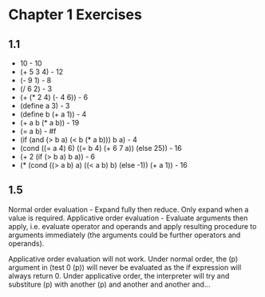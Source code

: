 Chapter 1 Exercises
===================

1.1
---

* 10 - 10
* (+ 5 3 4) - 12
* (- 9 1) - 8
* (/ 6 2) - 3
* (+ (* 2 4) (- 4 6)) - 6
* (define a 3) - 3
* (define b (+ a 1)) - 4
* (+ a b (* a b)) - 19
* (= a b) - #f
* (if (and (> b a) (< b (* a b))) b a) - 4
* (cond ((= a 4) 6) ((= b 4) (+ 6 7 a)) (else 25)) - 16
* (+ 2 (if (> b a) b a)) - 6
* (* (cond ((> a b) a) ((< a b) b) (else -1)) (+ a 1)) - 16

1.5
---

Normal order evaluation - Expand fully then reduce. Only expand when a value is required. Applicative order evaluation - Evaluate arguments then apply, i.e. evaluate operator and operands and apply resulting procedure to arguments immediately (the arguments could be further operators and operands).

Applicative order evaluation will not work. Under normal order, the (p) argument in (test 0 (p)) will never be evaluated as the if expression will always return 0. Under applicative order, the interpreter will try and substiture (p) with another (p) and another and another and...
